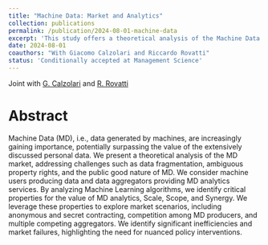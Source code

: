 ```yaml
---
title: "Machine Data: Market and Analytics"
collection: publications
permalink: /publication/2024-08-01-machine-data
excerpt: 'This study offers a theoretical analysis of the Machine Data (MD) market, emphasizing its growing importance over personal data. It examines challenges like data fragmentation, unclear property rights, and the public good nature of MD. The analysis focuses on machine users generating data and aggregators providing MD analytics, identifying key properties—Scale, Scope, and Synergy—that influence the value of MD. The study explores various market scenarios, uncovering inefficiencies and market failures, and suggests the need for targeted policy interventions.'
date: 2024-08-01
coauthors: "With Giacomo Calzolari and Riccardo Rovatti"
status: 'Conditionally accepted at Management Science'
---
```


Joint with [G. Calzolari](https://sites.google.com/view/giacomo-calzolari) and [R. Rovatti](https://www.unibo.it/sitoweb/riccardo.rovatti)

Abstract
=========

Machine Data (MD), i.e., data generated by machines, are increasingly gaining importance, potentially surpassing the value of the extensively discussed personal data. We present a theoretical analysis of the MD market, addressing challenges such as data fragmentation, ambiguous property rights, and the public good nature of MD. We consider machine users producing data and data aggregators providing MD analytics services. By analyzing Machine Learning algorithms, we identify critical properties for the value of MD analytics,  Scale, Scope, and Synergy. We leverage these properties to explore market scenarios, including anonymous and secret contracting, competition among MD producers, and multiple competing aggregators. We identify significant inefficiencies and market failures, highlighting the need for nuanced policy interventions.